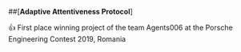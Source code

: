 ##[**Adaptive Attentiveness Protocol**]

:+1: First place winning project of the team Agents006 at the Porsche Engineering Contest 2019, Romania
